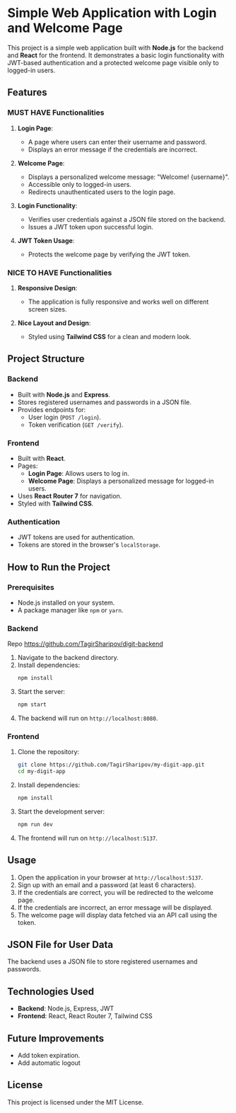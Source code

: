 # Simple Web Application with Login and Welcome Page

This project is a simple web application built with **Node.js** for the backend and **React** for the frontend. It demonstrates a basic login functionality with JWT-based authentication and a protected welcome page visible only to logged-in users.

## Features

### MUST HAVE Functionalities

1. **Login Page**:

   - A page where users can enter their username and password.
   - Displays an error message if the credentials are incorrect.

2. **Welcome Page**:

   - Displays a personalized welcome message: "Welcome! {username}".
   - Accessible only to logged-in users.
   - Redirects unauthenticated users to the login page.

3. **Login Functionality**:

   - Verifies user credentials against a JSON file stored on the backend.
   - Issues a JWT token upon successful login.

4. **JWT Token Usage**:
   - Protects the welcome page by verifying the JWT token.

### NICE TO HAVE Functionalities

1. **Responsive Design**:

   - The application is fully responsive and works well on different screen sizes.

2. **Nice Layout and Design**:
   - Styled using **Tailwind CSS** for a clean and modern look.

## Project Structure

### Backend

- Built with **Node.js** and **Express**.
- Stores registered usernames and passwords in a JSON file.
- Provides endpoints for:
  - User login (`POST /login`).
  - Token verification (`GET /verify`).

### Frontend

- Built with **React**.
- Pages:
  - **Login Page**: Allows users to log in.
  - **Welcome Page**: Displays a personalized message for logged-in users.
- Uses **React Router 7** for navigation.
- Styled with **Tailwind CSS**.

### Authentication

- JWT tokens are used for authentication.
- Tokens are stored in the browser's `localStorage`.

## How to Run the Project

### Prerequisites

- Node.js installed on your system.
- A package manager like `npm` or `yarn`.

### Backend

Repo https://github.com/TagirSharipov/digit-backend

1. Navigate to the backend directory.
2. Install dependencies:
   ```bash
   npm install
   ```
3. Start the server:
   ```bash
   npm start
   ```
4. The backend will run on `http://localhost:8080`.

### Frontend

1. Clone the repository:

   ```bash
   git clone https://github.com/TagirSharipov/my-digit-app.git
   cd my-digit-app
   ```

2. Install dependencies:
   ```bash
   npm install
   ```
3. Start the development server:
   ```bash
   npm run dev
   ```
4. The frontend will run on `http://localhost:5137`.

## Usage

1. Open the application in your browser at `http://localhost:5137`.
2. Sign up with an email and a password (at least 6 characters).
3. If the credentials are correct, you will be redirected to the welcome page.
4. If the credentials are incorrect, an error message will be displayed.
5. The welcome page will display data fetched via an API call using the token.

## JSON File for User Data

The backend uses a JSON file to store registered usernames and passwords.

## Technologies Used

- **Backend**: Node.js, Express, JWT
- **Frontend**: React, React Router 7, Tailwind CSS

## Future Improvements

- Add token expiration.
- Add automatic logout

## License

This project is licensed under the MIT License.
